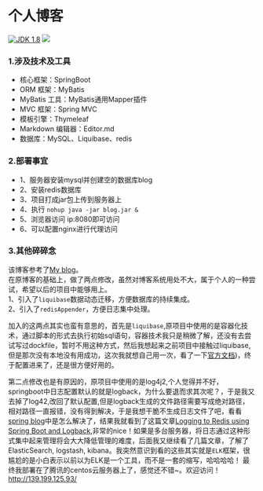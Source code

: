 # 个人博客
[![](https://img.shields.io/badge/JDK-1.8-green.svg "JDK 1.8")]()
[![](https://img.shields.io/badge/spring--boot-1.5.9--release-green.svg)]()  

### 1.涉及技术及工具

- 核心框架：SpringBoot
- ORM 框架：MyBatis
- MyBatis 工具：MyBatis通用Mapper插件
- MVC 框架：Spring MVC
- 模板引擎：Thymeleaf
- Markdown 编辑器：Editor.md
- 数据库：MySQL、Liquibase、redis

### 2.部署事宜

- 1、服务器安装mysql并创建空的数据库blog
- 2、安装redis数据库
- 3、项目打成jar包上传到服务器上
- 4、执行 `nohup java -jar blog.jar &`
- 5、浏览器访问 ip:8080即可访问
- 6、可以配置nginx进行代理访问

### 3.其他碎碎念
该博客参考了[My blog](https://github.com/ZHENFENG13/My-Blog)。  
在原博客的基础上，做了两点修改，虽然对博客系统用处不大，属于个人的一种尝试，希望以后的项目中能够用上。  
1、引入了`liquibase`数据动态迁移，方便数据库的持续集成。  
2、引入了`redisAppender`，方便日志集中处理。  

加入的这两点其实也蛮有意思的，首先是`liquibase`,原项目中使用的是容器化技术，通过脚本的形式去执行初始sql语句，容器技术我只是稍微了解，还没有去尝试写过dockfile，暂时不用这种方式，然后我想起来之前项目中接触过liquibase,但是那次没有本地没有用成功，这次我就想自己用一次，看了一下[官方文档](http://www.liquibase.org))，终于配置进来了，还是很方便好用的。  

第二点修改也是有原因的，原项目中使用的是log4j2,个人觉得并不好，springboot中日志配置默认的就是logback，为什么要退而求其次呢？，于是我又去掉了log42,改回了默认配置,但是logback生成的文件路径需要写成绝对路径，相对路径一直报错，没有得到解决，于是我想干脆不生成日志文件了吧，看看 [spring blog](https://spring.io/blog)中是怎么解决了，结果我就看到了这篇文章[Logging to Redis using Spring Boot and Logback](https://www.javacodegeeks.com/2015/01/logging-to-redis-using-spring-boot-and-logback.html),非常的nice！如果是多台服务器，将日志通过这种形式集中起来管理将会大大降低管理的难度，后面我又继续看了几篇文章，了解了ElasticSearch, logstash, kibana。我突然意识到看的这些其实就是`ELK`框架，很尴尬的是小白表示以前以为ELK是一个工具，而不是一套的缩写，哈哈哈哈！
最终我部署在了腾讯的centos云服务器上了，感觉还不错~。欢迎访问！http://139.199.125.93/
